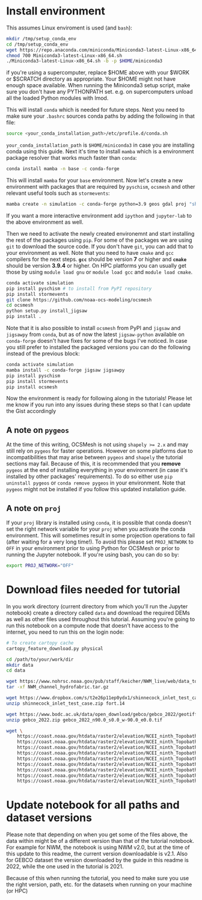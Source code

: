 # Install environment
This assumes Linux enviroment is used (and `bash`):
```bash
mkdir /tmp/setup_conda_env
cd /tmp/setup_conda_env
wget https://repo.anaconda.com/miniconda/Miniconda3-latest-Linux-x86_64.sh
chmod 700 Miniconda3-latest-Linux-x86_64.sh
./Miniconda3-latest-Linux-x86_64.sh -b -p $HOME/miniconda3
```
if you're using a supercomputer, replace $HOME above with your $WORK or $SCRATCH directory as appropriate. Your $HOME might not have enough space available. When running the Miniconda3 setup script, make sure you don't have any PYTHONPATH set. e.g. on supercomputers unload all the loaded Python modules with lmod.

This will install `conda` which is needed for future steps. Next you need to make sure your `.bashrc` sources conda paths by 
adding the following in that file:
```bash
source <your_conda_installation_path>/etc/profile.d/conda.sh
```
`your_conda_installation_path` is `$HOME/miniconda3` in case you are installing conda using this guide.
Next it's time to install `mamba` which is a environment package resolver that works much faster than `conda`:
```bash
conda install mamba -n base -c conda-forge
```
This will install `mamba` for your `base` environment.
Now let's create a new environment with packages that are required by `pyschism`, `ocsmesh` and other relevant useful tools such 
as `stormevents`:
```bash
mamba create -n simulation -c conda-forge python=3.9 geos gdal proj "shapely<2" pyproj cartopy hdf5 netcdf4 udunits2 cfgrib cfunits appdirs
```
If you want a more interactive environment add `ipython` and `jupyter-lab` to the above environment as well.

Then we need to activate the newly created environemnt and start installing the rest of the packages using `pip`. 
For some of the packages we are using `git` to download the source code. If you don't have `git`, you can add that
to your environment as well. Note that you need to have `cmake` and `gcc` compilers for the next steps. **`gcc`** should be version **7** or higher and **`cmake`** should be version **3.9.4** or higher. On HPC platforms you can usually get those by using `module load gnu` or `module load gcc` and `module load cmake`.
```bash
conda activate simulation
pip install pyschism # to install from PyPI repository
pip install stormevents
git clone https://github.com/noaa-ocs-modeling/ocsmesh
cd ocsmesh
python setup.py install_jigsaw
pip install .
```
Note that it is also possible to install `ocsmesh` from PyPI and `jigsaw` and `jigsawpy` from `conda`, but as of now
the latest `jigsaw-python` available on `conda-forge` doesn't have fixes for some of the bugs I've noticed. In case you still prefer
to installed the packaged versions you can do the following instead of the previous block:
```bash
conda activate simulation
mamba install -c conda-forge jigsaw jigsawpy
pip install pyschism
pip install stormevents
pip install ocsmesh
```
Now the environment is ready for following along in the tutorials! Please let me know if you run into any issues
during these steps so that I can update the Gist accordingly

## A note on `pygeos`
At the time of this writing, OCSMesh is not using `shapely >= 2.x` and may still rely on `pygeos` for faster operations. However on some platforms due to incompatibilities that may arise between `pygeos` and `shapely` the tutorial sections may fail. Because of this, it is recommended that you **remove** `pygeos` at the end of installing everything in your environment (in case it's installed by other packages' requirements). To do so either use `pip uninstall pygeos` or `conda remove pygeos` in your environment. Note that `pygeos` might not be installed if you follow this updated installation guide.

## A note on `proj`
If your `proj` library is installed using `conda`, it is possible that conda doesn't set the right network variable for your `proj` when you activate the conda environment. This will sometimes result in some projection operations to fail (after waiting for a very long time!). To avoid this please set `PROJ_NETWORK` to `OFF` in your environment prior to using Python for OCSMesh or prior to running the Jupyter notebook. If you're using bash, you can do so by:
```bash
export PROJ_NETWORK="OFF"
```

# Download files needed for tutorial
In you work directory (current directory from which you'll run the 
Jupyter notebook) create a directory called `data` and download the
required DEMs as well as other files used throughout this tutorial.
Assuming you're going to run this notebook on a compute node that doesn't
have access to the internet, you need to run this on the login node:
```bash
# To create cartopy cache
cartopy_feature_download.py physical

cd /path/to/your/work/dir
mkdir data
cd data

wget https://www.nohrsc.noaa.gov/pub/staff/keicher/NWM_live/web/data_tools/NWM_channel_hydrofabric.tar.gz
tar -xf NWM_channel_hydrofabric.tar.gz

wget https://www.dropbox.com/s/t2e26p11ep0ydx1/shinnecock_inlet_test_case.zip
unzip shinnecock_inlet_test_case.zip fort.14

wget https://www.bodc.ac.uk/data/open_download/gebco/gebco_2022/geotiff/ -O gebco_2022.zip
unzip gebco_2022.zip gebco_2022_n90.0_s0.0_w-90.0_e0.0.tif

wget \
    https://coast.noaa.gov/htdata/raster2/elevation/NCEI_ninth_Topobathy_2014_8483/northeast_sandy/ncei19_n41x00_w074x25_2015v1.tif \
    https://coast.noaa.gov/htdata/raster2/elevation/NCEI_ninth_Topobathy_2014_8483/northeast_sandy/ncei19_n41x00_w074x00_2015v1.tif \
    https://coast.noaa.gov/htdata/raster2/elevation/NCEI_ninth_Topobathy_2014_8483/northeast_sandy/ncei19_n40x75_w074x25_2015v1.tif \
    https://coast.noaa.gov/htdata/raster2/elevation/NCEI_ninth_Topobathy_2014_8483/northeast_sandy/ncei19_n40x75_w074x00_2015v1.tif \
    https://coast.noaa.gov/htdata/raster2/elevation/NCEI_ninth_Topobathy_2014_8483/northeast_sandy/ncei19_n40x75_w073x00_2015v1.tif \
    https://coast.noaa.gov/htdata/raster2/elevation/NCEI_ninth_Topobathy_2014_8483/northeast_sandy/ncei19_n41x00_w073x00_2015v1.tif \
    https://coast.noaa.gov/htdata/raster2/elevation/NCEI_ninth_Topobathy_2014_8483/northeast_sandy/ncei19_n41x00_w072x75_2015v1.tif \
    https://coast.noaa.gov/htdata/raster2/elevation/NCEI_ninth_Topobathy_2014_8483/northeast_sandy/ncei19_n41x00_w072x50_2015v1.tif \
    https://coast.noaa.gov/htdata/raster2/elevation/NCEI_ninth_Topobathy_2014_8483/northeast_sandy/ncei19_n41x00_w072x25_2015v1.tif
```

# Update notebook for all paths and dataset versions
Please note that depending on when you get some of the files above, the data within might be of a different version than that of the tutorial notebook. For example for NWM, the notebook is using NWM v2.0, but at the time of this update to this readme, the current version downloadable is v2.1. Also for GEBCO dataset the version downloaded by the guide in this readme is 2022, while the one used in the tutorial is 2021.

Because of this when running the tutorial, you need to make sure you use the right version, path, etc. for the datasets when running on your machine (or HPC)
